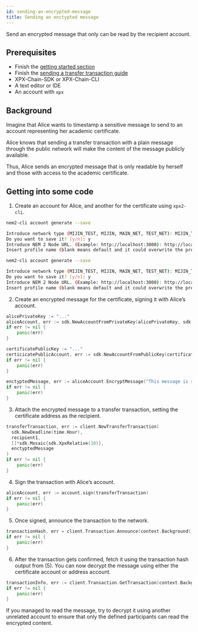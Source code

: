 ```yaml
---
id: sending-an-encrypted-message
title: Sending an enctypted message
---
```


Send an encrypted message that only can be read by the recipient account.

## Prerequisites
- Finish the [getting started section](../../getting-started/setting-up-workstation.md)
- Finish the [sending a transfer transaction guide](./sending-a-transfer-transaction.md)
- XPX-Chain-SDK or XPX-Chain-CLI
- A text editor or IDE
- An account with `xpx`

## Background

Imagine that Alice wants to timestamp a sensitive message to send to an account representing her academic certificate.

Alice knows that sending a transfer transaction with a plain message through the public network will make the content of the message publicly available.

Thus, Alice sends an encrypted message that is only readable by herself and those with access to the academic certificate.

## Getting into some code

1. Create an account for Alice, and another for the certificate using `xpx2-cli`.

```sh
nem2-cli account generate --save

Introduce network type (MIJIN_TEST, MIJIN, MAIN_NET, TEST_NET): MIJIN_TEST
Do you want to save it? [y/n]: y
Introduce NEM 2 Node URL. (Example: http://localhost:3000): http://localhost:3000
Insert profile name (blank means default and it could overwrite the previous profile): alice
```

```sh
nem2-cli account generate --save

Introduce network type (MIJIN_TEST, MIJIN, MAIN_NET, TEST_NET): MIJIN_TEST
Do you want to save it? [y/n]: y
Introduce NEM 2 Node URL. (Example: http://localhost:3000): http://localhost:3000
Insert profile name (blank means default and it could overwrite the previous profile): certificate
```

2. Create an encrypted message for the certificate, signing it with Alice’s account.

<!--DOCUSAURUS_CODE_TABS-->
<!--Golang-->
```go
alicePrivateKey := "..."
aliceAccount, err := sdk.NewAccountFromPrivateKey(alicePrivateKey, sdk.TEST_NET)
if err != nil {
    panic(err)
}

certificatePublicKey := "..."
certicicatePublicAccount, err := sdk.NewAccountFromPublicKey(certificatePublicKey, sdk.PUBLIC_TEST)
if err != nil {
    panic(err)
}

enctyptedMessage, err := aliceAccount.EncryptMessage("This message is secret", certicicatePublicAccount)
if err != nil {
    panic(err)
}

```
<!--END_DOCUSAURUS_CODE_TABS-->

3. Attach the encrypted message to a transfer transaction, setting the certificate address as the recipient.

<!--DOCUSAURUS_CODE_TABS-->
<!--Golang-->
```go
transferTransaction, err := client.NewTransferTransaction(
  sdk.NewDeadline(time.Hour),
  recipient1,
  []*sdk.Mosaic{sdk.XpxRelative(10)},
  enctyptedMessage
)
if err != nil {
    panic(err)
}
```
<!--END_DOCUSAURUS_CODE_TABS-->

4. Sign the transaction with Alice’s account.

<!--DOCUSAURUS_CODE_TABS-->
```go
aliceAccount, err := account.sign(transferTransaction)
if err != nil {
    panic(err)
}
```
<!--END_DOCUSAURUS_CODE_TABS-->

5. Once signed, announce the transaction to the network.

<!--DOCUSAURUS_CODE_TABS-->
<!--Golang-->
```go
transactionHash, err = client.Transaction.Announce(context.Background(), signedTransaction)
if err != nil {
    panic(err)
}
```
<!--END_DOCUSAURUS_CODE_TABS-->

6. After the transaction gets confirmed, fetch it using the transaction hash output from (5). You can now decrypt the message using either the certificate account or address account.

<!--DOCUSAURUS_CODE_TABS-->
<!--Golang-->
```go
transactionInfo, err := client.Transaction.GetTransaction(context.Background(), transactionHash)
if err != nil {
    panic(err)
}
```
<!--END_DOCUSAURUS_CODE_TABS-->

If you managed to read the message, try to decrypt it using another unrelated account to ensure that only the defined participants can read the encrypted content.

